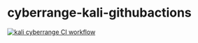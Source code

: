 # cyberrange-kali-githubactions
[![kali cyberrange CI workflow](https://github.com/githubfoam/cyberrange-kali-githubactions/actions/workflows/kali-wf.yml/badge.svg?branch=main)](https://github.com/githubfoam/cyberrange-kali-githubactions/actions/workflows/kali-wf.yml)